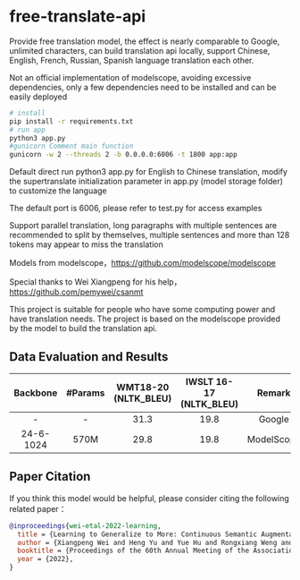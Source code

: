 # free-translate-api

Provide free translation model, the effect is nearly comparable to Google, unlimited characters, can build translation api locally, support Chinese, English, French, Russian, Spanish language translation each other.

Not an official implementation of modelscope, avoiding excessive dependencies, only a few dependencies need to be installed and can be easily deployed

```bash
# install
pip install -r requirements.txt
# run app
python3 app.py
#gunicorn Comment main function
gunicorn -w 2 --threads 2 -b 0.0.0.0:6006 -t 1800 app:app

```

Default direct run python3 app.py for English to Chinese translation, modify the supertranslate initialization parameter in app.py (model storage folder) to customize the language

The default port is 6006, please refer to test.py for access examples

Support parallel translation, long paragraphs with multiple sentences are recommended to split by themselves, multiple sentences and more than 128 tokens may appear to miss the translation


Models from modelscope，https://github.com/modelscope/modelscope

Special thanks to Wei Xiangpeng for his help，https://github.com/pemywei/csanmt

This project is suitable for people who have some computing power and have translation needs. The project is based on the modelscope provided by the model to build the translation api.

## Data Evaluation and Results
|  Backbone |#Params|  WMT18-20 (NLTK_BLEU)| IWSLT 16-17 (NLTK_BLEU) |    Remark   |
|:---------:|:-----:|:--------------------:|:-----------------------:|:-----------:|
|     -     |   -   |         31.3         |          19.8           |    Google   |
| 24-6-1024 | 570M  |         29.8         |          19.8           |  ModelScope |


## Paper Citation
If you think this model would be helpful, please consider citing the following related paper：
``` bibtex
@inproceedings{wei-etal-2022-learning,
  title = {Learning to Generalize to More: Continuous Semantic Augmentation for Neural Machine Translation},
  author = {Xiangpeng Wei and Heng Yu and Yue Hu and Rongxiang Weng and Weihua Luo and Rong Jin},
  booktitle = {Proceedings of the 60th Annual Meeting of the Association for Computational Linguistics, ACL 2022},
  year = {2022},
}
```